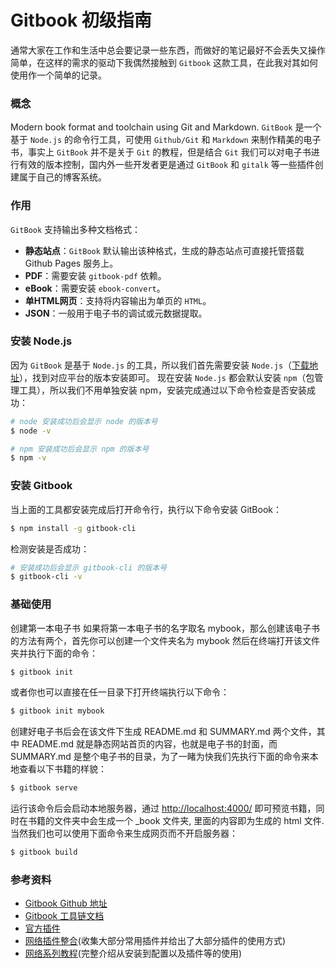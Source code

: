 # Gitbook 初级指南
通常大家在工作和生活中总会要记录一些东西，而做好的笔记最好不会丢失又操作简单，在这样的需求的驱动下我偶然接触到 `Gitbook` 这款工具，在此我对其如何使用作一个简单的记录。

### 概念
Modern book format and toolchain using Git and Markdown.
`GitBook` 是一个基于 `Node.js` 的命令行工具，可使用 `Github/Git` 和 `Markdown` 来制作精美的电子书，事实上 `GitBook` 并不是关于 `Git` 的教程，但是结合 `Git` 我们可以对电子书进行有效的版本控制，国内外一些开发者更是通过 `GitBook` 和 `gitalk` 等一些插件创建属于自己的博客系统。

### 作用
`GitBook` 支持输出多种文档格式：
 * **静态站点**：`GitBook` 默认输出该种格式，生成的静态站点可直接托管搭载 Github Pages 服务上。
 * **PDF**：需要安装 `gitbook-pdf` 依赖。
 * **eBook**：需要安装 `ebook-convert`。
 * **单HTML网页**：支持将内容输出为单页的 `HTML`。
 * **JSON**：一般用于电子书的调试或元数据提取。

### 安装 Node.js
因为 `GitBook` 是基于 `Node.js` 的工具，所以我们首先需要安装 `Node.js`（[下载地址](https://nodejs.org/en/download/)），找到对应平台的版本安装即可。
现在安装 `Node.js` 都会默认安装 `npm`（包管理工具），所以我们不用单独安装 npm，安装完成通过以下命令检查是否安装成功：
``` bash
# node 安装成功后会显示 node 的版本号
$ node -v
```
``` bash
# npm 安装成功后会显示 npm 的版本号
$ npm -v
```
### 安装 Gitbook
当上面的工具都安装完成后打开命令行，执行以下命令安装 GitBook：
``` bash
$ npm install -g gitbook-cli
```
检测安装是否成功：
``` bash
# 安装成功后会显示 gitbook-cli 的版本号
$ gitbook-cli -v
```

### 基础使用
创建第一本电子书
如果将第一本电子书的名字取名 mybook，那么创建该电子书的方法有两个，首先你可以创建一个文件夹名为 mybook 然后在终端打开该文件夹并执行下面的命令：
``` bash
$ gitbook init
```
或者你也可以直接在任一目录下打开终端执行以下命令：
``` bash
$ gitbook init mybook
```
创建好电子书后会在该文件下生成 README.md 和 SUMMARY.md 两个文件，其中 README.md 就是静态网站首页的内容，也就是电子书的封面，而 SUMMARY.md 是整个电子书的目录，为了一睹为快我们先执行下面的命令来本地查看以下书籍的样貌：
``` bash
$ gitbook serve
```
运行该命令后会启动本地服务器，通过 [http://localhost:4000/](http://localhost:4000/) 即可预览书籍，同时在书籍的文件夹中会生成一个 _book 文件夹, 里面的内容即为生成的 html 文件. 当然我们也可以使用下面命令来生成网页而不开启服务器：
``` bash
$ gitbook build
```

### 参考资料
* [Gitbook Github 地址](https://github.com/GitbookIO/gitbook)
* [Gitbook 工具链文档](https://toolchain.gitbook.com/)
* [官方插件](https://plugins.gitbook.com/)
* [网络插件整合](https://www.jianshu.com/p/427b8bb066e6)(收集大部分常用插件并给出了大部分插件的使用方式)
* [网络系列教程](http://gitbook.zhangjikai.com/)(完整介绍从安装到配置以及插件等的使用)